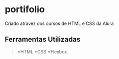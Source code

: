 # portifolio
Criado atravez dos cursos de HTML e CSS da Alura
## Ferramentas Utilizadas
>*HTML
>*CSS
>*Flexbox
